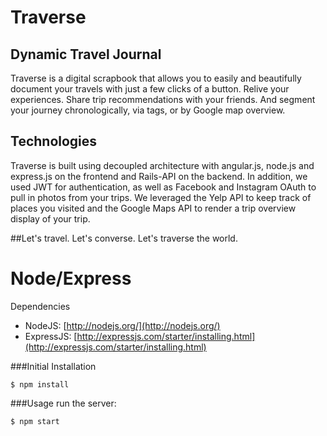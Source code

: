 # Traverse
## Dynamic Travel Journal
Traverse is a digital scrapbook that allows you to easily and beautifully document your travels with just a few clicks of a button. Relive your experiences. Share trip recommendations with your friends. And segment your journey chronologically, via tags, or by Google map overview.

## Technologies
Traverse is built using decoupled architecture with angular.js, node.js and express.js on the frontend and Rails-API on the backend. In addition, we used JWT for authentication, as well as Facebook and Instagram OAuth to pull in photos from your trips. We leveraged the Yelp API to keep track of places you visited and the Google Maps API to render a trip overview display of your trip.

##Let's travel. Let's converse. Let's traverse the world. 

# Node/Express

 Dependencies

 - NodeJS: [http://nodejs.org/](http://nodejs.org/)
 - ExpressJS: [http://expressjs.com/starter/installing.html](http://expressjs.com/starter/installing.html)


 ###Initial Installation
 ```
 $ npm install
 ```

 ###Usage
 run the server:
 ```
 $ npm start
 ```
